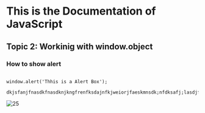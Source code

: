 # This is the Documentation of JavaScript
## Topic 2: Workinig with window.object
### How to show alert

~~~

window.alert('Thhis is a Alert Box');

dkjsfanjfnasdkfnasdknjkngfrenfksdajnfkjweiorjfaeskmnsdk;nfdksafj;lasdjfk;lasfj;sakld
~~~
![25](https://user-images.githubusercontent.com/95132254/143728555-0e605d07-8499-4625-a6ed-8da4e9b2393a.jpg)
